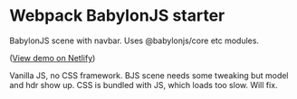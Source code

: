 # Webpack BabylonJS starter 

BabylonJS scene with navbar. Uses @babylonjs/core etc modules.

([View demo on Netlify](https://cgcreatexyz-webpack-bjs-vanilla.netlify.app/))

Vanilla JS, no CSS framework. BJS scene needs some tweaking but model and hdr show up.
CSS is bundled with JS, which loads too slow. Will fix.